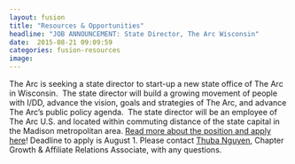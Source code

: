```yaml
---
layout: fusion
title: "Resources & Opportunities"
headline: "JOB ANNOUNCEMENT: State Director, The Arc Wisconsin"
date:  2015-08-21 09:09:59
categories: fusion-resources
image: 
---
```

The Arc is seeking a state director to start-up a new state office of The Arc in Wisconsin.  The state director will build a growing movement of people with I/DD, advance the vision, goals and strategies of The Arc, and advance The Arc’s public policy agenda.  The state director will be an employee of The Arc U.S. and located within commuting distance of the state capital in the Madison metropolitan area. <a href="https://thearc.recruiterbox.com/jobs/fk067wd/">Read more about the position and apply here</a>! Deadline to apply is August 1. Please contact <a href="tnguyen@thearc.org">Thuba Nguyen</a>, Chapter Growth & Affiliate Relations Associate, with any questions.
